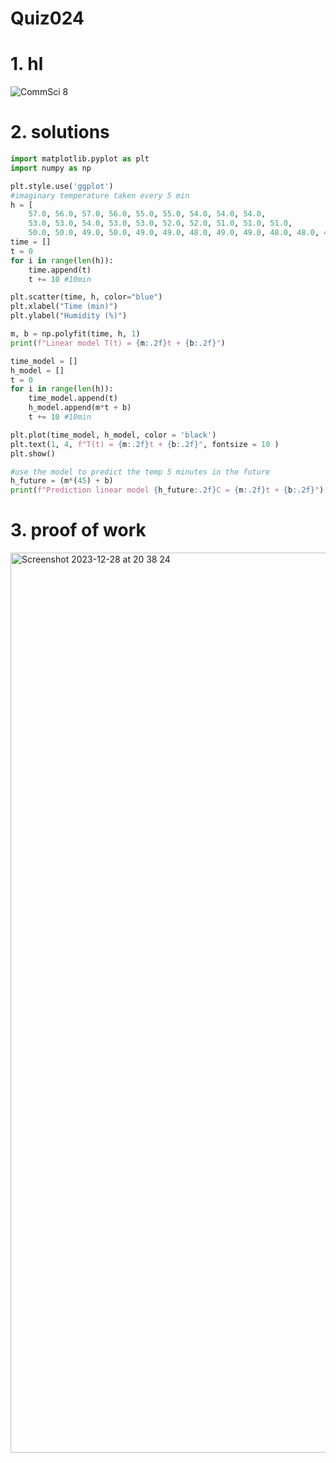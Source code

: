 # Quiz024


# 1. hl

![CommSci 8](https://github.com/Rokyyz/unit2/assets/134658259/8f706a3e-59b1-4682-b623-5b846b4e6214)


# 2. solutions


```.py
import matplotlib.pyplot as plt
import numpy as np

plt.style.use('ggplot')
#imaginary temperature taken every 5 min
h = [
    57.0, 56.0, 57.0, 56.0, 55.0, 55.0, 54.0, 54.0, 54.0,
    53.0, 53.0, 54.0, 53.0, 53.0, 52.0, 52.0, 51.0, 51.0, 51.0,
    50.0, 50.0, 49.0, 50.0, 49.0, 49.0, 48.0, 49.0, 49.0, 48.0, 48.0, 48.0, 49.0]
time = []
t = 0
for i in range(len(h)):
    time.append(t)
    t += 10 #10min

plt.scatter(time, h, color="blue")
plt.xlabel("Time (min)")
plt.ylabel("Humidity (%)")

m, b = np.polyfit(time, h, 1)
print(f"Linear model T(t) = {m:.2f}t + {b:.2f}")

time_model = []
h_model = []
t = 0
for i in range(len(h)):
    time_model.append(t)
    h_model.append(m*t + b)
    t += 10 #10min

plt.plot(time_model, h_model, color = 'black')
plt.text(1, 4, f"T(t) = {m:.2f}t + {b:.2f}", fontsize = 10 )
plt.show()

#use the model to predict the temp 5 minutes in the future
h_future = (m*(45) + b)
print(f"Prediction linear model {h_future:.2f}C = {m:.2f}t + {b:.2f}")


```
# 3. proof of work

<img width="1440" alt="Screenshot 2023-12-28 at 20 38 24" src="https://github.com/Rokyyz/unit2/assets/134658259/76eb9548-512e-4ccb-a630-27c33ec93d0c">


